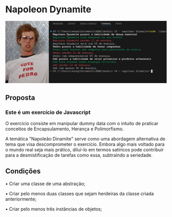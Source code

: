 # Napoleon Dynamite

![Screenshot Home](https://github.com/senagab/servidores-estaticos/blob/main/napoleon-code-2.png)

## Proposta

### Este é um exercício de Javascript

O exercício consiste em manipular dummy data com o intuito de praticar conceitos de Encapsulamento, Herança e Polimorfismo.

A temática "Napoleão Dinamite" serve como uma abordagem alternativa de tema que visa descomprometer o exercício. Embora algo mais voltado para o mundo real seja mais prático, diluí-lo em termos satíricos pode contribuir para a desmistificação de tarefas como essa, subtraíndo a seriedade.

## Condições

• Criar uma classe de uma abstração;

• Criar pelo menos duas classes que sejam herdeiras da classe criada anteriormente;

• Criar pelo menos três instâncias de objetos;
